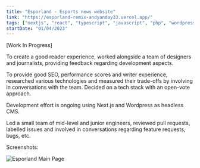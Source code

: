 ```yaml
---
title: "Esporland - Esports news website"
link: "https://esporland-remix-andyanday33.vercel.app/"
tags: ["nextjs", "react", "typescript", "javascript", "php", "wordpress"]
startDate: "01/04/2023"
---
```


[Work In Progress]

To create a good reader experience, worked alongside a team of designers and journalists, providing feedback regarding development aspects.

To provide good SEO, performance scores and writer experience, researched various technologies and measured their trade-offs by involving in conversations with the team. Decided on a tech stack with an open-vote approach.

Development effort is ongoing using Next.js and Wordpress as headless CMS.

Led a small team of mid-level and junior engineers, reviewed pull requests, labelled issues and involved in conversations regarding feature requests, bugs, etc.

Screenshots:

![Esporland Main Page](https://berankedayportfoliobucket.s3.eu-west-2.amazonaws.com/Esporland.png)
